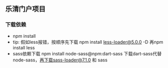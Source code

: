 ## 乐清门户项目

### 下载依赖
- npm install
- tip: 假如less报错，按顺序先下载 npm install less-loader@5.0.0 -D 再npm install less
- sass依赖下载 npm install node-sass@npm:dart-sass 下载dart-sass代替node-sass，再下载sass-loader@7.1.0 和 sass

